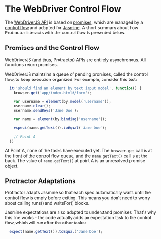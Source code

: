 The WebDriver Control Flow
==========================

The [WebDriverJS API](https://code.google.com/p/selenium/wiki/WebDriverJs#Understanding_the_API) is based on [promises](https://code.google.com/p/selenium/wiki/WebDriverJs#Promises),
which are managed by a [control flow](https://code.google.com/p/selenium/wiki/WebDriverJs#Control_Flows)
and adapted for [Jasmine](http://jasmine.github.io/1.3/introduction.html).
A short summary about how Protractor interacts with the control flow is presented below.


Promises and the Control Flow
-----------------------------

WebDriverJS (and thus, Protractor) APIs are entirely asynchronous. All functions
return promises.

WebDriverJS maintains a queue of pending promises, called the control flow,
to keep execution organized. For example, consider this test:

```javascript
  it('should find an element by text input model', function() {
    browser.get('app/index.html#/form');

    var username = element(by.model('username'));
    username.clear();
    username.sendKeys('Jane Doe');

    var name = element(by.binding('username'));

    expect(name.getText()).toEqual('Jane Doe');

    // Point A
  });
```

At Point A, none of the tasks have executed yet. The `browser.get` call is at
the front of the control flow queue, and the `name.getText()` call is at the
back. The value of `name.getText()` at point A is an unresolved promise
object.


Protractor Adaptations
----------------------

Protractor adapts Jasmine so that each spec automatically waits until the
control flow is empty before exiting. This means you don't need to worry
about calling runs() and waitsFor() blocks. 

Jasmine expectations are also adapted to understand promises. That's why this
line works - the code actually adds an expectation task to the control flow,
which will run after the other tasks:

```javascript
  expect(name.getText()).toEqual('Jane Doe');
```
